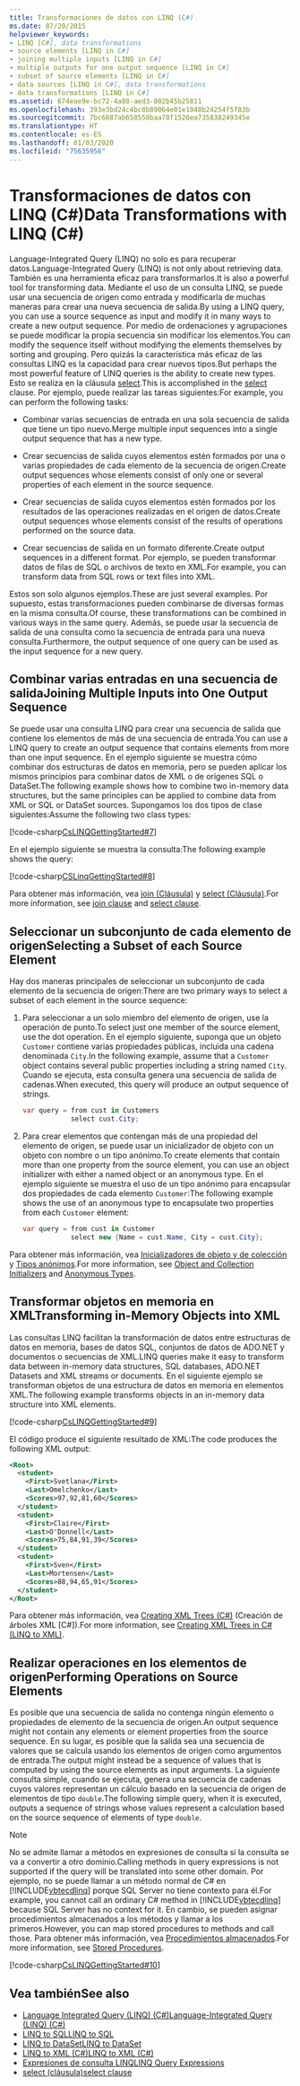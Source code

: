 ```yaml
---
title: Transformaciones de datos con LINQ (C#)
ms.date: 07/20/2015
helpviewer_keywords:
- LINQ [C#], data transformations
- source elements [LINQ in C#]
- joining multiple inputs [LINQ in C#]
- multiple outputs for one output sequence [LINQ in C#]
- subset of source elements [LINQ in C#]
- data sources [LINQ in C#], data transformations
- data transformations [LINQ in C#]
ms.assetid: 674eae9e-bc72-4a88-aed3-802b45b25811
ms.openlocfilehash: 393e3bd24c4bc8b89064e01e1048b24254f5f83b
ms.sourcegitcommit: 7bc6887ab658550baa78f1520ea735838249345e
ms.translationtype: HT
ms.contentlocale: es-ES
ms.lasthandoff: 01/03/2020
ms.locfileid: "75635956"
---
```

# <a name="data-transformations-with-linq-c"></a><span data-ttu-id="6b20c-102">Transformaciones de datos con LINQ (C#)</span><span class="sxs-lookup"><span data-stu-id="6b20c-102">Data Transformations with LINQ (C#)</span></span>
<span data-ttu-id="6b20c-103">Language-Integrated Query (LINQ) no solo es para recuperar datos.</span><span class="sxs-lookup"><span data-stu-id="6b20c-103">Language-Integrated Query (LINQ) is not only about retrieving data.</span></span> <span data-ttu-id="6b20c-104">También es una herramienta eficaz para transformarlos.</span><span class="sxs-lookup"><span data-stu-id="6b20c-104">It is also a powerful tool for transforming data.</span></span> <span data-ttu-id="6b20c-105">Mediante el uso de un consulta LINQ, se puede usar una secuencia de origen como entrada y modificarla de muchas maneras para crear una nueva secuencia de salida.</span><span class="sxs-lookup"><span data-stu-id="6b20c-105">By using a LINQ query, you can use a source sequence as input and modify it in many ways to create a new output sequence.</span></span> <span data-ttu-id="6b20c-106">Por medio de ordenaciones y agrupaciones se puede modificar la propia secuencia sin modificar los elementos.</span><span class="sxs-lookup"><span data-stu-id="6b20c-106">You can modify the sequence itself without modifying the elements themselves by sorting and grouping.</span></span> <span data-ttu-id="6b20c-107">Pero quizás la característica más eficaz de las consultas LINQ es la capacidad para crear nuevos tipos.</span><span class="sxs-lookup"><span data-stu-id="6b20c-107">But perhaps the most powerful feature of LINQ queries is the ability to create new types.</span></span> <span data-ttu-id="6b20c-108">Esto se realiza en la cláusula [select](../../../language-reference/keywords/select-clause.md).</span><span class="sxs-lookup"><span data-stu-id="6b20c-108">This is accomplished in the [select](../../../language-reference/keywords/select-clause.md) clause.</span></span> <span data-ttu-id="6b20c-109">Por ejemplo, puede realizar las tareas siguientes:</span><span class="sxs-lookup"><span data-stu-id="6b20c-109">For example, you can perform the following tasks:</span></span>  
  
- <span data-ttu-id="6b20c-110">Combinar varias secuencias de entrada en una sola secuencia de salida que tiene un tipo nuevo.</span><span class="sxs-lookup"><span data-stu-id="6b20c-110">Merge multiple input sequences into a single output sequence that has a new type.</span></span>  
  
- <span data-ttu-id="6b20c-111">Crear secuencias de salida cuyos elementos estén formados por una o varias propiedades de cada elemento de la secuencia de origen.</span><span class="sxs-lookup"><span data-stu-id="6b20c-111">Create output sequences whose elements consist of only one or several properties of each element in the source sequence.</span></span>  
  
- <span data-ttu-id="6b20c-112">Crear secuencias de salida cuyos elementos estén formados por los resultados de las operaciones realizadas en el origen de datos.</span><span class="sxs-lookup"><span data-stu-id="6b20c-112">Create output sequences whose elements consist of the results of operations performed on the source data.</span></span>  
  
- <span data-ttu-id="6b20c-113">Crear secuencias de salida en un formato diferente.</span><span class="sxs-lookup"><span data-stu-id="6b20c-113">Create output sequences in a different format.</span></span> <span data-ttu-id="6b20c-114">Por ejemplo, se pueden transformar datos de filas de SQL o archivos de texto en XML.</span><span class="sxs-lookup"><span data-stu-id="6b20c-114">For example, you can transform data from SQL rows or text files into XML.</span></span>  
  
 <span data-ttu-id="6b20c-115">Estos son solo algunos ejemplos.</span><span class="sxs-lookup"><span data-stu-id="6b20c-115">These are just several examples.</span></span> <span data-ttu-id="6b20c-116">Por supuesto, estas transformaciones pueden combinarse de diversas formas en la misma consulta.</span><span class="sxs-lookup"><span data-stu-id="6b20c-116">Of course, these transformations can be combined in various ways in the same query.</span></span> <span data-ttu-id="6b20c-117">Además, se puede usar la secuencia de salida de una consulta como la secuencia de entrada para una nueva consulta.</span><span class="sxs-lookup"><span data-stu-id="6b20c-117">Furthermore, the output sequence of one query can be used as the input sequence for a new query.</span></span>  
  
## <a name="joining-multiple-inputs-into-one-output-sequence"></a><span data-ttu-id="6b20c-118">Combinar varias entradas en una secuencia de salida</span><span class="sxs-lookup"><span data-stu-id="6b20c-118">Joining Multiple Inputs into One Output Sequence</span></span>  
 <span data-ttu-id="6b20c-119">Se puede usar una consulta LINQ para crear una secuencia de salida que contiene los elementos de más de una secuencia de entrada.</span><span class="sxs-lookup"><span data-stu-id="6b20c-119">You can use a LINQ query to create an output sequence that contains elements from more than one input sequence.</span></span> <span data-ttu-id="6b20c-120">En el ejemplo siguiente se muestra cómo combinar dos estructuras de datos en memoria, pero se pueden aplicar los mismos principios para combinar datos de XML o de orígenes SQL o DataSet.</span><span class="sxs-lookup"><span data-stu-id="6b20c-120">The following example shows how to combine two in-memory data structures, but the same principles can be applied to combine data from XML or SQL or DataSet sources.</span></span> <span data-ttu-id="6b20c-121">Supongamos los dos tipos de clase siguientes:</span><span class="sxs-lookup"><span data-stu-id="6b20c-121">Assume the following two class types:</span></span>  
  
 [!code-csharp[CsLINQGettingStarted#7](~/samples/snippets/csharp/VS_Snippets_VBCSharp/CsLINQGettingStarted/CS/Class1.cs#7)]  
  
 <span data-ttu-id="6b20c-122">En el ejemplo siguiente se muestra la consulta:</span><span class="sxs-lookup"><span data-stu-id="6b20c-122">The following example shows the query:</span></span>  
  
 [!code-csharp[CSLinqGettingStarted#8](~/samples/snippets/csharp/VS_Snippets_VBCSharp/CsLINQGettingStarted/CS/Class1.cs#8)]  
  
 <span data-ttu-id="6b20c-123">Para obtener más información, vea [join (Cláusula)](../../../language-reference/keywords/join-clause.md) y [select (Cláusula)](../../../language-reference/keywords/select-clause.md).</span><span class="sxs-lookup"><span data-stu-id="6b20c-123">For more information, see [join clause](../../../language-reference/keywords/join-clause.md) and [select clause](../../../language-reference/keywords/select-clause.md).</span></span>  
  
## <a name="selecting-a-subset-of-each-source-element"></a><span data-ttu-id="6b20c-124">Seleccionar un subconjunto de cada elemento de origen</span><span class="sxs-lookup"><span data-stu-id="6b20c-124">Selecting a Subset of each Source Element</span></span>  
 <span data-ttu-id="6b20c-125">Hay dos maneras principales de seleccionar un subconjunto de cada elemento de la secuencia de origen:</span><span class="sxs-lookup"><span data-stu-id="6b20c-125">There are two primary ways to select a subset of each element in the source sequence:</span></span>  
  
1. <span data-ttu-id="6b20c-126">Para seleccionar a un solo miembro del elemento de origen, use la operación de punto.</span><span class="sxs-lookup"><span data-stu-id="6b20c-126">To select just one member of the source element, use the dot operation.</span></span> <span data-ttu-id="6b20c-127">En el ejemplo siguiente, suponga que un objeto `Customer` contiene varias propiedades públicas, incluida una cadena denominada `City`.</span><span class="sxs-lookup"><span data-stu-id="6b20c-127">In the following example, assume that a `Customer` object contains several public properties including a string named `City`.</span></span> <span data-ttu-id="6b20c-128">Cuando se ejecuta, esta consulta genera una secuencia de salida de cadenas.</span><span class="sxs-lookup"><span data-stu-id="6b20c-128">When executed, this query will produce an output sequence of strings.</span></span>  
  
    ```csharp
    var query = from cust in Customers  
                select cust.City;  
    ```  
  
2. <span data-ttu-id="6b20c-129">Para crear elementos que contengan más de una propiedad del elemento de origen, se puede usar un inicializador de objeto con un objeto con nombre o un tipo anónimo.</span><span class="sxs-lookup"><span data-stu-id="6b20c-129">To create elements that contain more than one property from the source element, you can use an object initializer with either a named object or an anonymous type.</span></span> <span data-ttu-id="6b20c-130">En el ejemplo siguiente se muestra el uso de un tipo anónimo para encapsular dos propiedades de cada elemento `Customer`:</span><span class="sxs-lookup"><span data-stu-id="6b20c-130">The following example shows the use of an anonymous type to encapsulate two properties from each `Customer` element:</span></span>  
  
    ```csharp
    var query = from cust in Customer  
                select new {Name = cust.Name, City = cust.City};  
    ```  
  
 <span data-ttu-id="6b20c-131">Para obtener más información, vea [Inicializadores de objeto y de colección](../../classes-and-structs/object-and-collection-initializers.md) y [Tipos anónimos](../../classes-and-structs/anonymous-types.md).</span><span class="sxs-lookup"><span data-stu-id="6b20c-131">For more information, see [Object and Collection Initializers](../../classes-and-structs/object-and-collection-initializers.md) and [Anonymous Types](../../classes-and-structs/anonymous-types.md).</span></span>  
  
## <a name="transforming-in-memory-objects-into-xml"></a><span data-ttu-id="6b20c-132">Transformar objetos en memoria en XML</span><span class="sxs-lookup"><span data-stu-id="6b20c-132">Transforming in-Memory Objects into XML</span></span>  
 <span data-ttu-id="6b20c-133">Las consultas LINQ facilitan la transformación de datos entre estructuras de datos en memoria, bases de datos SQL, conjuntos de datos de ADO.NET y documentos o secuencias de XML.</span><span class="sxs-lookup"><span data-stu-id="6b20c-133">LINQ queries make it easy to transform data between in-memory data structures, SQL databases, ADO.NET Datasets and XML streams or documents.</span></span> <span data-ttu-id="6b20c-134">En el siguiente ejemplo se transforman objetos de una estructura de datos en memoria en elementos XML.</span><span class="sxs-lookup"><span data-stu-id="6b20c-134">The following example transforms objects in an in-memory data structure into XML elements.</span></span>  
  
 [!code-csharp[CsLINQGettingStarted#9](~/samples/snippets/csharp/VS_Snippets_VBCSharp/CsLINQGettingStarted/CS/Class1.cs#9)]  
  
 <span data-ttu-id="6b20c-135">El código produce el siguiente resultado de XML:</span><span class="sxs-lookup"><span data-stu-id="6b20c-135">The code produces the following XML output:</span></span>  
  
```xml  
<Root>  
  <student>  
    <First>Svetlana</First>  
    <Last>Omelchenko</Last>  
    <Scores>97,92,81,60</Scores>  
  </student>  
  <student>  
    <First>Claire</First>  
    <Last>O'Donnell</Last>  
    <Scores>75,84,91,39</Scores>  
  </student>  
  <student>  
    <First>Sven</First>  
    <Last>Mortensen</Last>  
    <Scores>88,94,65,91</Scores>  
  </student>  
</Root>  
```  
  
 <span data-ttu-id="6b20c-136">Para obtener más información, vea [Creating XML Trees (C#)](./creating-xml-trees-linq-to-xml-2.md) (Creación de árboles XML [C#]).</span><span class="sxs-lookup"><span data-stu-id="6b20c-136">For more information, see [Creating XML Trees in C# (LINQ to XML)](./creating-xml-trees-linq-to-xml-2.md).</span></span>  
  
## <a name="performing-operations-on-source-elements"></a><span data-ttu-id="6b20c-137">Realizar operaciones en los elementos de origen</span><span class="sxs-lookup"><span data-stu-id="6b20c-137">Performing Operations on Source Elements</span></span>  
 <span data-ttu-id="6b20c-138">Es posible que una secuencia de salida no contenga ningún elemento o propiedades de elemento de la secuencia de origen.</span><span class="sxs-lookup"><span data-stu-id="6b20c-138">An output sequence might not contain any elements or element properties from the source sequence.</span></span> <span data-ttu-id="6b20c-139">En su lugar, es posible que la salida sea una secuencia de valores que se calcula usando los elementos de origen como argumentos de entrada.</span><span class="sxs-lookup"><span data-stu-id="6b20c-139">The output might instead be a sequence of values that is computed by using the source elements as input arguments.</span></span> <span data-ttu-id="6b20c-140">La siguiente consulta simple, cuando se ejecuta, genera una secuencia de cadenas cuyos valores representan un cálculo basado en la secuencia de origen de elementos de tipo `double`.</span><span class="sxs-lookup"><span data-stu-id="6b20c-140">The following simple query, when it is executed, outputs a sequence of strings whose values represent a calculation based on the source sequence of elements of type `double`.</span></span>  
  
> [!NOTE]
> <span data-ttu-id="6b20c-141">No se admite llamar a métodos en expresiones de consulta si la consulta se va a convertir a otro dominio.</span><span class="sxs-lookup"><span data-stu-id="6b20c-141">Calling methods in query expressions is not supported if the query will be translated into some other domain.</span></span> <span data-ttu-id="6b20c-142">Por ejemplo, no se puede llamar a un método normal de C# en [!INCLUDE[vbtecdlinq](~/includes/vbtecdlinq-md.md)] porque SQL Server no tiene contexto para él.</span><span class="sxs-lookup"><span data-stu-id="6b20c-142">For example, you cannot call an ordinary C# method in [!INCLUDE[vbtecdlinq](~/includes/vbtecdlinq-md.md)] because SQL Server has no context for it.</span></span> <span data-ttu-id="6b20c-143">En cambio, se pueden asignar procedimientos almacenados a los métodos y llamar a los primeros.</span><span class="sxs-lookup"><span data-stu-id="6b20c-143">However, you can map stored procedures to methods and call those.</span></span> <span data-ttu-id="6b20c-144">Para obtener más información, vea [Procedimientos almacenados](../../../../framework/data/adonet/sql/linq/stored-procedures.md).</span><span class="sxs-lookup"><span data-stu-id="6b20c-144">For more information, see [Stored Procedures](../../../../framework/data/adonet/sql/linq/stored-procedures.md).</span></span>  
  
 [!code-csharp[CsLINQGettingStarted#10](~/samples/snippets/csharp/VS_Snippets_VBCSharp/CsLINQGettingStarted/CS/Class1.cs#10)]  
  
## <a name="see-also"></a><span data-ttu-id="6b20c-145">Vea también</span><span class="sxs-lookup"><span data-stu-id="6b20c-145">See also</span></span>

- [<span data-ttu-id="6b20c-146">Language Integrated Query (LINQ) (C#)</span><span class="sxs-lookup"><span data-stu-id="6b20c-146">Language-Integrated Query (LINQ) (C#)</span></span>](./index.md)
- [<span data-ttu-id="6b20c-147">LINQ to SQL</span><span class="sxs-lookup"><span data-stu-id="6b20c-147">LINQ to SQL</span></span>](../../../../framework/data/adonet/sql/linq/index.md)
- [<span data-ttu-id="6b20c-148">LINQ to DataSet</span><span class="sxs-lookup"><span data-stu-id="6b20c-148">LINQ to DataSet</span></span>](../../../../framework/data/adonet/linq-to-dataset.md)
- [<span data-ttu-id="6b20c-149">LINQ to XML (C#)</span><span class="sxs-lookup"><span data-stu-id="6b20c-149">LINQ to XML (C#)</span></span>](./linq-to-xml-overview.md)
- [<span data-ttu-id="6b20c-150">Expresiones de consulta LINQ</span><span class="sxs-lookup"><span data-stu-id="6b20c-150">LINQ Query Expressions</span></span>](../../../linq/index.md)
- [<span data-ttu-id="6b20c-151">select (cláusula)</span><span class="sxs-lookup"><span data-stu-id="6b20c-151">select clause</span></span>](../../../language-reference/keywords/select-clause.md)
